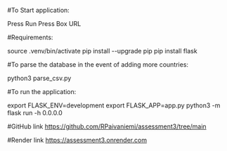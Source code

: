 #To Start application:

Press Run 
Press Box URL

#Requirements:

source .venv/bin/activate
pip install --upgrade pip
pip install flask

#To parse the database in the event of adding more countries:

python3 parse_csv.py

#To run the application:

export FLASK_ENV=development
export FLASK_APP=app.py
python3 -m flask run -h 0.0.0.0

#GitHub link
https://github.com/RPaivaniemi/assessment3/tree/main

#Render link
https://assessment3.onrender.com